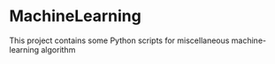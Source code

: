 # MachineLearning
This project contains some Python scripts for miscellaneous machine-learning algorithm
